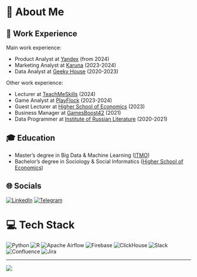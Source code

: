 # 💫 About Me

## 💼 Work Experience

Main work experience:

* Product Analyst at [Yandex](https://yandex.ru/company/) (from 2024)
* Marketing Analyst at [Karuna](https://karuna.group/) (2023-2024)
* Data Analyst at [Geeky House](https://geeky.house/) (2020-2023)

Other work experience:

* Lecturer at [TeachMeSkills](https://teachmeskills.ru/) (2024)
* Game Analyst at [PlayFlock](https://playflock.com/) (2023-2024)
* Guest Lecturer at [Higher School of Economics](https://spb.hse.ru/) (2023)
* Business Manager at [GamesBoost42](https://gamesboost42.com/) (2021)
* Data Programmer at [Institute of Russian Literature](https://pushkinskijdom.ru/) (2020-2021)

## 🎓 Education

* Master’s degree in Big Data & Machine Learning ([ITMO](https://itmo.ru/))
* Bachelor’s degree in Sociology & Social Informatics ([Higher School of Economics](https://spb.hse.ru/))

## 🌐 Socials

[![LinkedIn](https://img.shields.io/badge/-LinkedIn-090909?style=for-the-badge&logo=linkedin&logoColor=white)](https://www.linkedin.com/in/muzerow6) 
[![Telegram](https://img.shields.io/badge/-Telegram-090909?style=for-the-badge&logo=telegram&logoColor=white)](https://t.me/muzerow)

# 💻 Tech Stack

![Python](https://img.shields.io/badge/python-090909?style=for-the-badge&logo=python&logoColor=white)
![R](https://img.shields.io/badge/r-090909?style=for-the-badge&logo=r&logoColor=white)
![Apache Airflow](https://img.shields.io/badge/apache%20airflow-090909?style=for-the-badge&logo=apache-airflow&logoColor=white)
![Firebase](https://img.shields.io/badge/firebase-090909?style=for-the-badge&logo=firebase&logoColor=white)
![ClickHouse](https://img.shields.io/badge/clickhouse-090909?style=for-the-badge&logo=clickhouse&logoColor=white)
![Slack](https://img.shields.io/badge/slack-090909?style=for-the-badge&logo=slack&logoColor=white)
![Confluence](https://img.shields.io/badge/confluence-090909?style=for-the-badge&logo=confluence&logoColor=white)
![Jira](https://img.shields.io/badge/jira-090909?style=for-the-badge&logo=jira&logoColor=white)

---
[![](https://visitcount.itsvg.in/api?id=muzerow&icon=0&color=0)](https://visitcount.itsvg.in)
